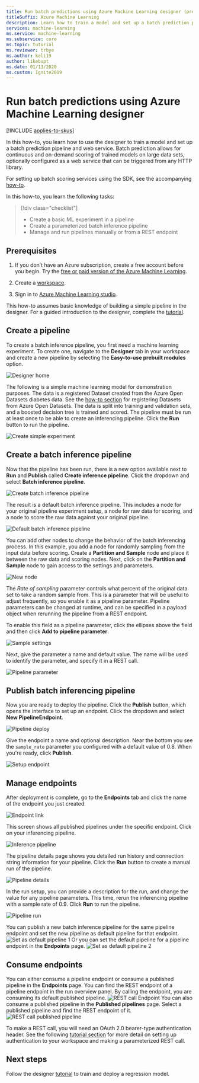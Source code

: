 ```yaml
---
title: Run batch predictions using Azure Machine Learning designer (preview)
titleSuffix: Azure Machine Learning
description: Learn how to train a model and set up a batch prediction pipeline using the designer. Deploy the pipeline as a parameterized web service, which can be triggered from any HTTP library.
services: machine-learning
ms.service: machine-learning
ms.subservice: core
ms.topic: tutorial
ms.reviewer: trbye
ms.author: keli19
author: likebupt
ms.date: 01/13/2020
ms.custom: Ignite2019
---
```


# Run batch predictions using Azure Machine Learning designer
[!INCLUDE [applies-to-skus](../../includes/aml-applies-to-basic-enterprise-sku.md)]

In this how-to, you learn how to use the designer to train a model and set up a batch prediction pipeline and web service. Batch prediction allows for continuous and on-demand scoring of trained models on large data sets, optionally configured as a web service that can be triggered from any HTTP library. 

For setting up batch scoring services using the SDK, see the accompanying [how-to](how-to-use-parallel-run-step.md).

In this how-to, you learn the following tasks:

> [!div class="checklist"]
> * Create a basic ML experiment in a pipeline
> * Create a parameterized batch inference pipeline
> * Manage and run pipelines manually or from a REST endpoint

## Prerequisites

1. If you don’t have an Azure subscription, create a free account before you begin. Try the [free or paid version of the Azure Machine Learning](https://aka.ms/AMLFree).

1. Create a [workspace](tutorial-1st-experiment-sdk-setup.md).

1. Sign in to [Azure Machine Learning studio](https://ml.azure.com/).

This how-to assumes basic knowledge of building a simple pipeline in the designer. For a guided introduction to the designer, complete the [tutorial](tutorial-designer-automobile-price-train-score.md). 

## Create a pipeline

To create a batch inference pipeline, you first need a machine learning experiment. To create one, navigate to the **Designer** tab in your workspace and create a new pipeline by selecting the **Easy-to-use prebuilt modules** option.

![Designer home](./media/how-to-run-batch-predictions-designer/0113-designer-batch-scoring-1.png)

The following is a simple machine learning model for demonstration purposes. The data is a registered Dataset created from the Azure Open Datasets diabetes data. See the [how-to section](how-to-create-register-datasets.md#create-datasets-with-azure-open-datasets) for registering Datasets from Azure Open Datasets. The data is split into training and validation sets, and a boosted decision tree is trained and scored. The pipeline must be run at least once to be able to create an inferencing pipeline. Click the **Run** button to run the pipeline.

![Create simple experiment](./media/how-to-run-batch-predictions-designer/0113-designer-batch-scoring-2.png)

## Create a batch inference pipeline

Now that the pipeline has been run, there is a new option available next to **Run** and **Publish** called **Create inference pipeline**. Click the dropdown and select **Batch inference pipeline**.

![Create batch inference pipeline](./media/how-to-run-batch-predictions-designer/0113-designer-batch-scoring-3.png)

The result is a default batch inference pipeline. This includes a node for your original pipeline experiment setup, a node for raw data for scoring, and a node to score the raw data against your original pipeline.

![Default batch inference pipeline](./media/how-to-run-batch-predictions-designer/0113-designer-batch-scoring-4.png)

You can add other nodes to change the behavior of the batch inferencing process. In this example, you add a node for randomly sampling from the input data before scoring. Create a **Partition and Sample** node and place it between the raw data and scoring nodes. Next, click on the **Partition and Sample** node to gain access to the settings and parameters.

![New node](./media/how-to-run-batch-predictions-designer/0113-designer-batch-scoring-5.png)

The *Rate of sampling* parameter controls what percent of the original data set to take a random sample from. This is a parameter that will be useful to adjust frequently, so you enable it as a pipeline parameter. Pipeline parameters can be changed at runtime, and can be specified in a payload object when rerunning the pipeline from a REST endpoint. 

To enable this field as a pipeline parameter, click the ellipses above the field and then click **Add to pipeline parameter**. 

![Sample settings](./media/how-to-run-batch-predictions-designer/0113-designer-batch-scoring-6.png)

Next, give the parameter a name and default value. The name will be used to identify the parameter, and specify it in a REST call.

![Pipeline parameter](./media/how-to-run-batch-predictions-designer/0113-designer-batch-scoring-7.png)

## Publish batch inferencing pipeline

Now you are ready to deploy the pipeline. Click the **Publish** button, which opens the interface to set up an endpoint. Click the dropdown and select **New PipelineEndpoint**.

![Pipeline deploy](./media/how-to-run-batch-predictions-designer/0113-designer-batch-scoring-8.png)

Give the endpoint a name and optional description. Near the bottom you see the `sample_rate` parameter you configured with a default value of 0.8. When you're ready, click **Publish**.

![Setup endpoint](./media/how-to-run-batch-predictions-designer/0113-designer-batch-scoring-9.png)

## Manage endpoints 

After deployment is complete, go to the **Endpoints** tab and click the name of the endpoint you just created.

![Endpoint link](./media/how-to-run-batch-predictions-designer/0113-designer-batch-scoring-10.png)

This screen shows all published pipelines under the specific endpoint. Click on your inferencing pipeline.

![Inference pipeline](./media/how-to-run-batch-predictions-designer/0113-designer-batch-scoring-11.png)

The pipeline details page shows you detailed run history and connection string information for your pipeline. Click the **Run** button to create a manual run of the pipeline.

![Pipeline details](./media/how-to-run-batch-predictions-designer/0113-designer-batch-scoring-12.png)

In the run setup, you can provide a description for the run, and change the value for any pipeline parameters. This time, rerun the inferencing pipeline with a sample rate of 0.9. Click **Run** to run the pipeline.

![Pipeline run](./media/how-to-run-batch-predictions-designer/0113-designer-batch-scoring-13.png)

You can publish a new batch inference pipeline for the same pipeline endpoint and set the new pipeline as default pipeline for that endpoint.
![Set as default pipeline 1](./media/how-to-run-batch-predictions-designer/0113-designer-batch-scoring-16.png)
Or you can set the default pipeline for a pipeline endpoint in the **Endpoints** page.
![Set as default pipeline 2](./media/how-to-run-batch-predictions-designer/0113-designer-batch-scoring-17.png)

## Consume endpoints
You can either consume a pipeline endpoint or consume a published pipeline in the **Endpoints** page.
You can find the REST endpoint of a pipeline endpoint in the run overview panel. By calling the endpoint, you are consuming its default published pipeline.
![REST call Endpoint](./media/how-to-run-batch-predictions-designer/0113-designer-batch-scoring-18.png)
You can also consume a published pipeline in the **Published pipelines** page. Select a published pipeline and find the REST endpoint of it. 
![REST call published pipeline](./media/how-to-run-batch-predictions-designer/0113-designer-batch-scoring-15.png)

To make a REST call, you will need an OAuth 2.0 bearer-type authentication header. See the following [tutorial section](tutorial-pipeline-batch-scoring-classification.md#publish-and-run-from-a-rest-endpoint) for more detail on setting up authentication to your workspace and making a parameterized REST call.


## Next steps

Follow the designer [tutorial](tutorial-designer-automobile-price-train-score.md) to train and deploy a regression model.
